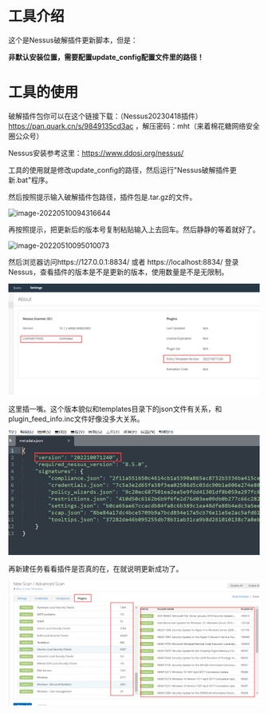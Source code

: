 # 工具介绍

这个是Nessus破解插件更新脚本，但是：

__非默认安装位置，需要配置update_config配置文件里的路径！__

# 工具的使用

破解插件包你可以在这个链接下载：（Nessus20230418插件）https://pan.quark.cn/s/9849135cd3ac ，解压密码：mht（来着棉花糖网络安全圈公众号）

Nessus安装参考这里：https://www.ddosi.org/nessus/

工具的使用就是修改update_config的路径，然后运行"Nessus破解插件更新.bat"程序。

然后按照提示输入破解插件包路径，插件包是.tar.gz的文件。

![image-20220510094316644](images/image-20220510094316644.png)

再按照提示，把更新后的版本号复制粘贴输入上去回车。然后静静的等着就好了。

![image-20220510095010073](images/image-20220510095010073.png)

然后浏览器访问https://127.0.0.1:8834/ 或者 https://localhost:8834/ 登录Nessus，查看插件的版本是不是更新的版本，使用数量是不是无限制。

![1667444300183](images/1667444300183.png)

这里插一嘴。这个版本貌似和templates目录下的json文件有关系，和plugin_feed_info.inc文件好像没多大关系。

![1667444406314](images/1667444406314.png)

再新建任务看看插件是否真的在，在就说明更新成功了。

![1667444348160](images/1667444348160.png)
